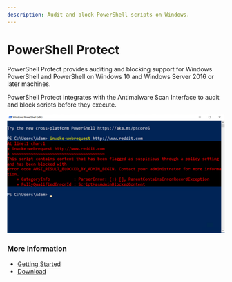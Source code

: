 ```yaml
---
description: Audit and block PowerShell scripts on Windows.
---
```


# PowerShell Protect

PowerShell Protect provides auditing and blocking support for Windows PowerShell and PowerShell on Windows 10 and Windows Server 2016 or later machines.

PowerShell Protect integrates with the Antimalware Scan Interface to audit and block scripts before they execute. 

![](../../.gitbook/assets/image%20%2865%29.png)

### More Information 

* [Getting Started]()
* [Download](https://www.powershellgallery.com/packages/PowerShellProtect)

